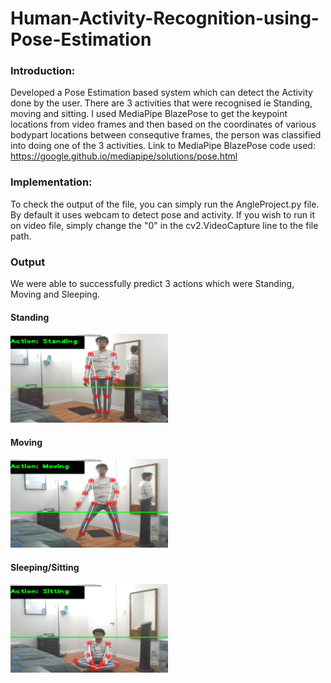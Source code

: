 # Human-Activity-Recognition-using-Pose-Estimation

### Introduction:
Developed a Pose Estimation based system which can detect the Activity done by the user. There are 3 activities that were recognised ie Standing, moving and sitting. I used MediaPipe BlazePose to get the keypoint locations from video frames and then based on the coordinates of various bodypart locations between consequtive frames, the person was classified into doing one of the 3 activities. 
Link to MediaPipe BlazePose code used: https://google.github.io/mediapipe/solutions/pose.html

### Implementation:
To check the output of the file, you can simply run the AngleProject.py file. By default it uses webcam to detect pose and activity. If you wish to run it on video file, simply change the "0" in the cv2.VideoCapture line to the file path. 

### Output
We were able to successfully predict 3 actions which were Standing, Moving and Sleeping. 

#### Standing
<img src="Standing.jpg" width="50%" height="50%">

#### Moving
<img src="moving.jpg" width="50%" height="50%">

#### Sleeping/Sitting
<img src="sitting.jpg" width="50%" height="50%">
